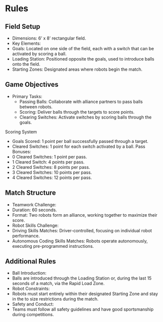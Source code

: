 # Rules
## Field Setup
-	Dimensions: 6’ x 8’ rectangular field.
-	Key Elements:
-	Goals: Located on one side of the field, each with a switch that can be activated by scoring a ball.
-	Loading Station: Positioned opposite the goals, used to introduce balls onto the field.
-	Starting Zones: Designated areas where robots begin the match.

## Game Objectives
-	Primary Tasks:
    - 	Passing Balls: Collaborate with alliance partners to pass balls between robots.
    -  	Scoring: Deliver balls through the targets to score points.
    -  	Clearing Switches: Activate switches by scoring balls through the goals.

Scoring System
-	Goals Scored: 1 point per ball successfully passed through a target.
-	Cleared Switches: 1 point for each switch activated by a ball.
  	Pass Bonuses:
-	0 Cleared Switches: 1 point per pass.
-	1 Cleared Switch: 4 points per pass.
-	2 Cleared Switches: 8 points per pass.
-	3 Cleared Switches: 10 points per pass.
-	4 Cleared Switches: 12 points per pass.

## Match Structure
-	Teamwork Challenge:
-	Duration: 60 seconds.
-	Format: Two robots form an alliance, working together to maximize their score.
-	Robot Skills Challenge:
-	Driving Skills Matches: Driver-controlled, focusing on individual robot performance.
-	Autonomous Coding Skills Matches: Robots operate autonomously, executing pre-programmed instructions.

## Additional Rules
-	Ball Introduction:
-	Balls are introduced through the Loading Station or, during the last 15 seconds of a match, via the Rapid Load Zone.
-	Robot Constraints:
-	Robots must start entirely within their designated Starting Zone and stay in the to size restrictions during the match.
-	Safety and Conduct:
-	Teams must follow all safety guidelines and have good sportsmanship during competitions.

